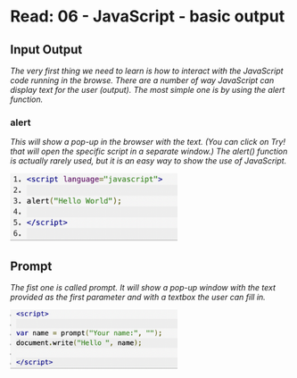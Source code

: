 # Read: 06 - JavaScript - basic output

## Input Output

*The very first thing we need to learn is how to interact with the JavaScript code running in the browse. There are a number of way JavaScript can display text for the user (output). The most simple one is by using the alert function.*

### alert

*This will show a pop-up in the browser with the text. (You can click on Try! that will open the specific script in a separate window.) The alert() function is actually rarely used, but it is an easy way to show the use of JavaScript.*

<img width="300" alt="Screen Shot 2022-09-20 at 9 28 44 AM" src="Screen Shot 2022-09-21 at 10.19.46 PM.png">

## Prompt

*The fist one is called prompt. It will show a pop-up window with the text provided as the first parameter and with a textbox the user can fill in.*

<img width="300" alt="Screen Shot 2022-09-20 at 9 11 17 AM" src="Screen Shot 2022-09-21 at 10.23.03 PM.png">
